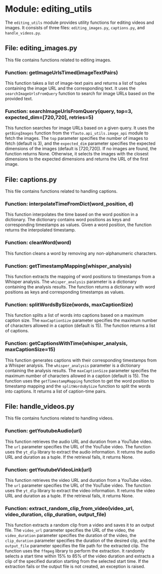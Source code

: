 # Module: editing_utils

The `editing_utils` module provides utility functions for editing videos and images. It consists of three files: `editing_images.py`, `captions.py`, and `handle_videos.py`.

## File: editing_images.py

This file contains functions related to editing images.

### Function: getImageUrlsTimed(imageTextPairs)

This function takes a list of image-text pairs and returns a list of tuples containing the image URL and the corresponding text. It uses the `searchImageUrlsFromQuery` function to search for image URLs based on the provided text.

### Function: searchImageUrlsFromQuery(query, top=3, expected_dim=[720,720], retries=5)

This function searches for image URLs based on a given query. It uses the `getBingImages` function from the `YTauto.api_utils.image_api` module to fetch the images. The `top` parameter specifies the number of images to fetch (default is 3), and the `expected_dim` parameter specifies the expected dimensions of the images (default is [720,720]). If no images are found, the function returns None. Otherwise, it selects the images with the closest dimensions to the expected dimensions and returns the URL of the first image.

## File: captions.py

This file contains functions related to handling captions.

### Function: interpolateTimeFromDict(word_position, d)

This function interpolates the time based on the word position in a dictionary. The dictionary contains word positions as keys and corresponding timestamps as values. Given a word position, the function returns the interpolated timestamp.

### Function: cleanWord(word)

This function cleans a word by removing any non-alphanumeric characters.

### Function: getTimestampMapping(whisper_analysis)

This function extracts the mapping of word positions to timestamps from a Whisper analysis. The `whisper_analysis` parameter is a dictionary containing the analysis results. The function returns a dictionary with word positions as keys and corresponding timestamps as values.

### Function: splitWordsBySize(words, maxCaptionSize)

This function splits a list of words into captions based on a maximum caption size. The `maxCaptionSize` parameter specifies the maximum number of characters allowed in a caption (default is 15). The function returns a list of captions.

### Function: getCaptionsWithTime(whisper_analysis, maxCaptionSize=15)

This function generates captions with their corresponding timestamps from a Whisper analysis. The `whisper_analysis` parameter is a dictionary containing the analysis results. The `maxCaptionSize` parameter specifies the maximum number of characters allowed in a caption (default is 15). The function uses the `getTimestampMapping` function to get the word position to timestamp mapping and the `splitWordsBySize` function to split the words into captions. It returns a list of caption-time pairs.

## File: handle_videos.py

This file contains functions related to handling videos.

### Function: getYoutubeAudio(url)

This function retrieves the audio URL and duration from a YouTube video. The `url` parameter specifies the URL of the YouTube video. The function uses the `yt_dlp` library to extract the audio information. It returns the audio URL and duration as a tuple. If the retrieval fails, it returns None.

### Function: getYoutubeVideoLink(url)

This function retrieves the video URL and duration from a YouTube video. The `url` parameter specifies the URL of the YouTube video. The function uses the `yt_dlp` library to extract the video information. It returns the video URL and duration as a tuple. If the retrieval fails, it returns None.

### Function: extract_random_clip_from_video(video_url, video_duration, clip_duration, output_file)

This function extracts a random clip from a video and saves it to an output file. The `video_url` parameter specifies the URL of the video, the `video_duration` parameter specifies the duration of the video, the `clip_duration` parameter specifies the duration of the desired clip, and the `output_file` parameter specifies the file path for the extracted clip. The function uses the `ffmpeg` library to perform the extraction. It randomly selects a start time within 15% to 85% of the video duration and extracts a clip of the specified duration starting from the selected start time. If the extraction fails or the output file is not created, an exception is raised.